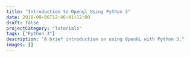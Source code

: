 ```yaml
---
title: "Introduction to Opengl Using Python 3"
date: 2018-09-06T12:46:41+12:00
draft: false
projectCategory: "Tutorials"
tags: ["Python 3"]
description: "A brief introduction on using OpenGL with Python 3."
images: []
---
```

